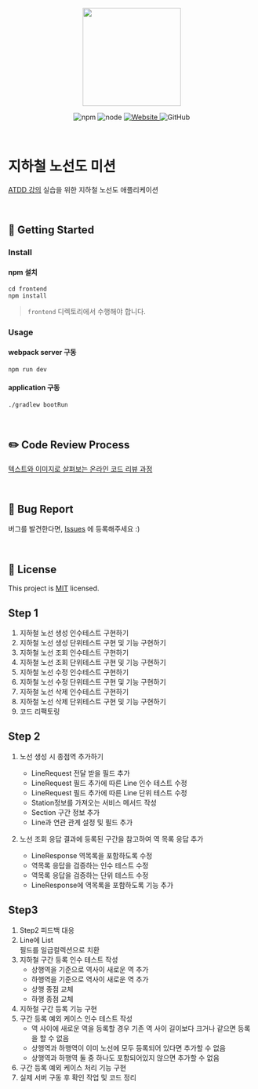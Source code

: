 <p align="center">
    <img width="200px;" src="https://raw.githubusercontent.com/woowacourse/atdd-subway-admin-frontend/master/images/main_logo.png"/>
</p>
<p align="center">
  <img alt="npm" src="https://img.shields.io/badge/npm-%3E%3D%205.5.0-blue">
  <img alt="node" src="https://img.shields.io/badge/node-%3E%3D%209.3.0-blue">
  <a href="https://edu.nextstep.camp/c/R89PYi5H" alt="nextstep atdd">
    <img alt="Website" src="https://img.shields.io/website?url=https%3A%2F%2Fedu.nextstep.camp%2Fc%2FR89PYi5H">
  </a>
  <img alt="GitHub" src="https://img.shields.io/github/license/next-step/atdd-subway-admin">
</p>

<br>

# 지하철 노선도 미션
[ATDD 강의](https://edu.nextstep.camp/c/R89PYi5H) 실습을 위한 지하철 노선도 애플리케이션

<br>

## 🚀 Getting Started

### Install
#### npm 설치
```
cd frontend
npm install
```
> `frontend` 디렉토리에서 수행해야 합니다.

### Usage
#### webpack server 구동
```
npm run dev
```
#### application 구동
```
./gradlew bootRun
```
<br>

## ✏️ Code Review Process
[텍스트와 이미지로 살펴보는 온라인 코드 리뷰 과정](https://github.com/next-step/nextstep-docs/tree/master/codereview)

<br>

## 🐞 Bug Report

버그를 발견한다면, [Issues](https://github.com/next-step/atdd-subway-admin/issues) 에 등록해주세요 :)

<br>

## 📝 License

This project is [MIT](https://github.com/next-step/atdd-subway-admin/blob/master/LICENSE.md) licensed.

## Step 1 

1. 지하철 노선 생성 인수테스트 구현하기
2. 지하철 노선 생성 단위테스트 구현 및 기능 구현하기
3. 지하철 노선 조회 인수테스트 구현하기
4. 지하철 노선 조회 단위테스트 구현 및 기능 구현하기
5. 지하철 노선 수정 인수테스트 구현하기
6. 지하철 노선 수정 단위테스트 구현 및 기능 구현하기
7. 지하철 노선 삭제 인수테스트 구현하기
8. 지하철 노선 삭제 단위테스트 구현 및 기능 구현하기
9. 코드 리팩토링 

## Step 2

1. 노선 생성 시 종점역 추가하기
    - LineRequest 전달 받을 필드 추가
    - LineRequest 필드 추가에 따른 Line 인수 테스트 수정
    - LineRequest 필드 추가에 따른 Line 단위 테스트 수정
    - Station정보를 가져오는 서비스 메서드 작성
    - Section 구간 정보 추가 
    - Line과 연관 관계 설정 및 필드 추가

2. 노선 조회 응답 결과에 등록된 구간을 참고하여 역 목록 응답 추가
    - LineResponse 역목록을 포함하도록 수정
    - 역목록 응답을 검증하는 인수 테스트 수정
    - 역목록 응답을 검증하는 단위 테스트 수정
    - LineResponse에 역목록을 포함하도록 기능 추가

## Step3

1. Step2 피드백 대응
2. Line에 List<Section> 필드를 일급컬렉션으로 치환
3. 지하철 구간 등록 인수 테스트 작성
    - 상행역을 기준으로 역사이 새로운 역 추가
    - 하행역을 기준으로 역사이 새로운 역 추가
    - 상행 종점 교체
    - 하행 종점 교체
4. 지하철 구간 등록 기능 구현
5. 구간 등록 예외 케이스 인수 테스트 작성
    - 역 사이에 새로운 역을 등록할 경우 기존 역 사이 길이보다 크거나 같으면 등록을 할 수 없음
    - 상행역과 하행역이 이미 노선에 모두 등록되어 있다면 추가할 수 없음
    - 상행역과 하행역 둘 중 하나도 포함되어있지 않으면 추가할 수 없음
6. 구간 등록 예외 케이스 처리 기능 구현
7. 실제 서버 구동 후 확인 작업 및 코드 정리